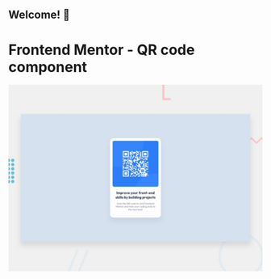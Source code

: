 ## Welcome! 👋
# Frontend Mentor - QR code component

![Design preview for the QR code component coding challenge](./design/desktop-preview.jpg)



